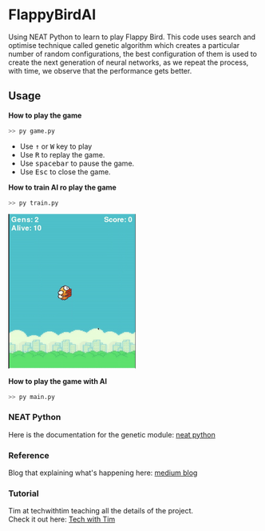 # FlappyBirdAI

Using NEAT Python to learn to play Flappy Bird. This code uses search and optimise technique called genetic algorithm which creates a particular number of random configurations, the best configuration of them is used to create the next generation of neural networks, as we repeat the process, with time, we observe that the performance gets better. 


## Usage

**How to play the game**

```sh
>> py game.py
```

- Use <kbd>&uarr;</kbd> or <kbd>W</kbd> key to play  
- Use <kbd>R</kbd> to replay the game.
- Use <kbd>spacebar</kbd> to pause the game.
- Use <kbd>Esc</kbd> to close the game.

**How to train AI ro play the game**

```sh
>> py train.py
```

![Flappy Bird in action](./assets/FB.gif)

**How to play the game with AI**

```sh
>> py main.py
```

### NEAT Python
Here is the documentation for the genetic module: [neat python](https://neat-python.readthedocs.io/en/latest/)

### Reference
Blog that explaining what's happening here: [medium blog](https://medium.com/chris-nielsen/teaching-an-ai-to-play-flappy-bird-f0b18d65569b)

### Tutorial
Tim at techwithtim teaching all the details of the project.  
Check it out here: [Tech with Tim](https://www.youtube.com/watch?v=OGHA-elMrxI)